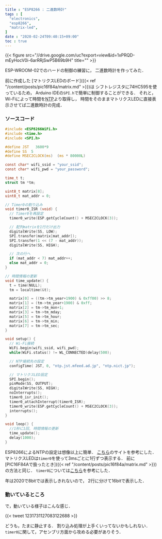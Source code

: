 ```yaml
---
title : "ESP8266 : 二進数時計"
tags : [
  "electronics",
  "esp8266",
  "matrix-led",
]
date : "2020-02-24T09:40:15+09:00"
toc : true
---
```


{{< figure src="//drive.google.com/uc?export=view&id=1xPRQD-mEyHocV0i-6arRRjSwP5B69b9H" title="" >}}

ESP-WROOM-02でのハードの制御の練習に，
二進数時計を作ってみた．

<!--more-->


前に作成した
[マトリクスLEDのボード]({{< ref "/content/posts/pic16f84a/matrix.md" >}})は
シフトレジスタに74HC595を使っているため，
Arduino IDEの`SPI.h`で簡単に制御することができる．
それと，Wi-Fiによって時間を[NTP](https://ja.wikipedia.org/wiki/Network_Time_Protocol)より取得し，
時間をそのままマトリクスLEDに直接表示させてば二進数時計の完成．

### ソースコード

```c
#include <ESP8266WiFi.h>
#include <time.h>
#include <SPI.h>

#define JST   3600*9
#define SS  5
#define MSEC2CLOCK(ms)  (ms * 80000L)

const char* wifi_ssid = "your_ssid";
const char* wifi_pwd = "your_password";

time_t t;
struct tm *tm;

uint8_t matrix[8];
uint8_t mat_addr = 0;

// Timer0の割り込み
void timer0_ISR (void) {
  // Timer0を再設定
  timer0_write(ESP.getCycleCount() + MSEC2CLOCK(3));

  // 配列matrixを1行だけ出力
  digitalWrite(SS, LOW);
  SPI.transfer(matrix[mat_addr]);
  SPI.transfer(1 << (7 - mat_addr));
  digitalWrite(SS, HIGH);

  // 次の行へ
  if (mat_addr < 7) mat_addr++;
  else mat_addr = 0;
}

// 時間情報の更新
void time_update() {
  t = time(NULL);
  tm = localtime(&t);

  matrix[0] = ((tm->tm_year+1900) & 0xff00) >> 8;
  matrix[1] = (tm->tm_year+1900) & 0xff;
  matrix[2] = tm->tm_mon+1;
  matrix[3] = tm->tm_mday;
  matrix[5] = tm->tm_hour;
  matrix[6] = tm->tm_min;
  matrix[7] = tm->tm_sec;
}

void setup() {
  // Wi-Fi接続
  WiFi.begin(wifi_ssid, wifi_pwd);
  while(WiFi.status() != WL_CONNECTED)delay(500);

  // NTP接続先の設定
  configTime( JST, 0, "ntp.jst.mfeed.ad.jp", "ntp.nict.jp");

  // マトリクスLED設定
  SPI.begin();
  pinMode(SS, OUTPUT);
  digitalWrite(SS, HIGH);
  noInterrupts();
  timer0_isr_init();
  timer0_attachInterrupt(timer0_ISR);
  timer0_write(ESP.getCycleCount() + MSEC2CLOCK(3));
  interrupts();
}

void loop() {
  //1秒に1回, 時間情報の更新
  time_update();
  delay(1000);
}
```

ESP8266によるNTPの設定は想像以上に簡単．
[こちら](https://qiita.com/h_nari/items/d0374d1e1e36b9d988c0)のサイトを参考にした．
マトリクスLEDは`timer0`を使って3msごとに1行ずつ表示する．
前に[PIC16F84Aで扱ったとき]({{< ref "/content/posts/pic16f84a/matrix.md" >}})の方法と同じ．
`timer0`については[こちら](https://lipoyang.hatenablog.com/entry/20161205/p1)を参考にした．

年は2020で8bitでは表示しきれないので，
2行に分けて16bitで表示した．

### 動いているところ

で，動いている様子はこんな感じ．

{{< tweet 1231731127083122688 >}}

どうも，たまに静止する．
割り込み処理が上手くいってないかもしれない．
`timer0`に関して，アセンブリ方面から攻める必要がありそう．
